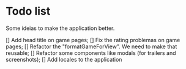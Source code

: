# Todo list
Some ideias to make the application better.

[] Add head title on game pages;
[] Fix the rating problemas on game pages;
[] Refactor the "formatGameForView". We need to make that reusable;
[] Refactor some components like modals (for trailers and screenshots);
[] Add locales to the application